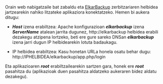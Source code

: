 Orain web nabigatzaile bat zabaldu eta [ElkarBackup](http://elkarbackup.org) zerbitzariaren helbidea jartzearekin nahiko litzateke aplikaziora konektatzeko. Hemen bi aukera ditugu:

- ***Host*** izena erabiltzea: Apache konfigurazioan ***elkarbackup*** izena ***ServerName*** atalean jarrita dugunez, http://elkarbackup helbidea erabili dezakegu atzipena lortzeko, beti ere gure sareko DNSan ***elkarbackup*** izena jarri dugun IP helbidearekin lotuta badaukagu.

- IP helbidea erabiltzea: Kasu honetan URLa honela osatu behar dugu: http://IPHELBIDEA/elkarbackup/app.php/login

Eta aplikazioaren ***root*** erabiltzailearekin sartzen gara, honek ere ***root*** pasahitza du (aplikazioak duen pasahitza aldatzeko aukeraren bidez aldatu dezakegu).
